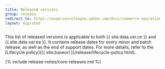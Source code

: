 ```yaml
---
title: Released versions
group: release
redirect_to: https://experienceleague.adobe.com/docs/commerce-operations/release/versions.html
layout: migrated
---
```


This list of released versions is applicable to both {{ site.data.var.ce }} and {{ site.data.var.ee }}. It contains release dates for every minor and patch release, as well as the end of support dates. For more details, refer to the [Lifecycle policy]({{ site.baseurl }}/release/lifecycle-policy.html).

{% include release-notes/core-releases.md %}
